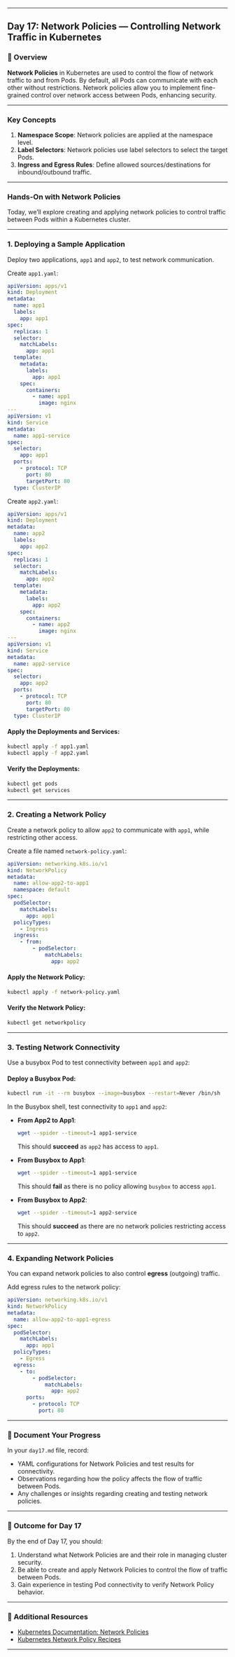 ﻿---

## Day 17: Network Policies — Controlling Network Traffic in Kubernetes

### 📘 Overview

**Network Policies** in Kubernetes are used to control the flow of network traffic to and from Pods. By default, all Pods can communicate with each other without restrictions. Network policies allow you to implement fine-grained control over network access between Pods, enhancing security.

---


### Key Concepts

1. **Namespace Scope**: Network policies are applied at the namespace level.
2. **Label Selectors**: Network policies use label selectors to select the target Pods.
3. **Ingress and Egress Rules**: Define allowed sources/destinations for inbound/outbound traffic.

---

### Hands-On with Network Policies

Today, we’ll explore creating and applying network policies to control traffic between Pods within a Kubernetes cluster.

---

### 1. Deploying a Sample Application

Deploy two applications, `app1` and `app2`, to test network communication.

Create `app1.yaml`:

```yaml
apiVersion: apps/v1
kind: Deployment
metadata:
  name: app1
  labels:
    app: app1
spec:
  replicas: 1
  selector:
    matchLabels:
      app: app1
  template:
    metadata:
      labels:
        app: app1
    spec:
      containers:
        - name: app1
          image: nginx
---
apiVersion: v1
kind: Service
metadata:
  name: app1-service
spec:
  selector:
    app: app1
  ports:
    - protocol: TCP
      port: 80
      targetPort: 80
  type: ClusterIP
```

Create `app2.yaml`:

```yaml
apiVersion: apps/v1
kind: Deployment
metadata:
  name: app2
  labels:
    app: app2
spec:
  replicas: 1
  selector:
    matchLabels:
      app: app2
  template:
    metadata:
      labels:
        app: app2
    spec:
      containers:
        - name: app2
          image: nginx
---
apiVersion: v1
kind: Service
metadata:
  name: app2-service
spec:
  selector:
    app: app2
  ports:
    - protocol: TCP
      port: 80
      targetPort: 80
  type: ClusterIP
```

#### Apply the Deployments and Services:
```bash
kubectl apply -f app1.yaml
kubectl apply -f app2.yaml
```

#### Verify the Deployments:
```bash
kubectl get pods
kubectl get services
```

---


### 2. Creating a Network Policy

Create a network policy to allow `app2` to communicate with `app1`, while restricting other access.

Create a file named `network-policy.yaml`:

```yaml
apiVersion: networking.k8s.io/v1
kind: NetworkPolicy
metadata:
  name: allow-app2-to-app1
  namespace: default
spec:
  podSelector:
    matchLabels:
      app: app1
  policyTypes:
    - Ingress
  ingress:
    - from:
        - podSelector:
            matchLabels:
              app: app2
```

#### Apply the Network Policy:
```bash
kubectl apply -f network-policy.yaml
```

#### Verify the Network Policy:
```bash
kubectl get networkpolicy
```

---



### 3. Testing Network Connectivity

Use a busybox Pod to test connectivity between `app1` and `app2`:

#### Deploy a Busybox Pod:

```bash
kubectl run -it --rm busybox --image=busybox --restart=Never /bin/sh
```

In the Busybox shell, test connectivity to `app1` and `app2`:

- **From App2 to App1**:
  ```sh
  wget --spider --timeout=1 app1-service
  ```

  This should **succeed** as `app2` has access to `app1`.

- **From Busybox to App1**:
  ```sh
  wget --spider --timeout=1 app1-service
  ```

  This should **fail** as there is no policy allowing `busybox` to access `app1`.

- **From Busybox to App2**:
  ```sh
  wget --spider --timeout=1 app2-service
  ```

  This should **succeed** as there are no network policies restricting access to `app2`.

---


### 4. Expanding Network Policies

You can expand network policies to also control **egress** (outgoing) traffic.

Add egress rules to the network policy:

```yaml
apiVersion: networking.k8s.io/v1
kind: NetworkPolicy
metadata:
  name: allow-app2-to-app1-egress
spec:
  podSelector:
    matchLabels:
      app: app1
  policyTypes:
    - Egress
  egress:
    - to:
        - podSelector:
            matchLabels:
              app: app2
      ports:
        - protocol: TCP
          port: 80
```

---


### 📝 Document Your Progress

In your `day17.md` file, record:
- YAML configurations for Network Policies and test results for connectivity.
- Observations regarding how the policy affects the flow of traffic between Pods.
- Any challenges or insights regarding creating and testing network policies.

---

### 🎯 Outcome for Day 17

By the end of Day 17, you should:
1. Understand what Network Policies are and their role in managing cluster security.
2. Be able to create and apply Network Policies to control the flow of traffic between Pods.
3. Gain experience in testing Pod connectivity to verify Network Policy behavior.

---

### 🔗 Additional Resources

- [Kubernetes Documentation: Network Policies](https://kubernetes.io/docs/concepts/services-networking/network-policies/)
- [Kubernetes Network Policy Recipes](https://github.com/ahmetb/kubernetes-network-policy-recipes)

---